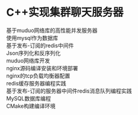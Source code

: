 # C++实现集群聊天服务器

基于muduo网络库的高性能并发服务器  
使用mysql作为数据库  
基于发布-订阅的redis中间件  
Json序列化和反序列化  
muduo网络库开发  
nginx源码编译安装和环境部署  
nginx的tcp负载均衡器配置  
redis缓存服务器编程实践  
基于发布-订阅的服务器中间件redis消息队列编程实践  
MySQL数据库编程  
CMake构建编译环境  

